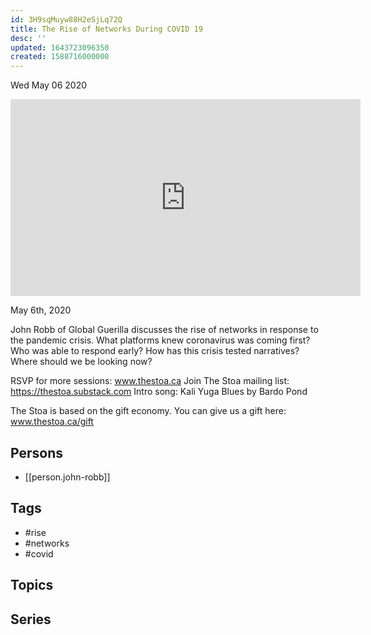```yaml
---
id: 3H9sqMuyw88H2eSjLq72Q
title: The Rise of Networks During COVID 19
desc: ''
updated: 1643723096350
created: 1588716000000
---
```





Wed May 06 2020

<iframe width="560" height="315" src="https://www.youtube.com/embed/Bc6-KIun31c" title="The Rise of Networks During COVID 19 w/ John Robb" frameborder="0" allow="accelerometer; autoplay; clipboard-write; encrypted-media; gyroscope; picture-in-picture" allowfullscreen ></iframe>

May 6th, 2020

John Robb of Global Guerilla discusses the rise of networks in response to the pandemic crisis. What platforms knew coronavirus was coming first? Who was able to respond early? How has this crisis tested narratives? Where should we be looking now?

RSVP for more sessions: www.thestoa.ca
Join The Stoa mailing list: https://thestoa.substack.com
Intro song: Kali Yuga Blues by Bardo Pond

The Stoa is based on the gift economy. You can give us a gift here: www.thestoa.ca/gift

## Persons

- [[person.john-robb]]

## Tags

- #rise
- #networks
- #covid

## Topics



## Series



